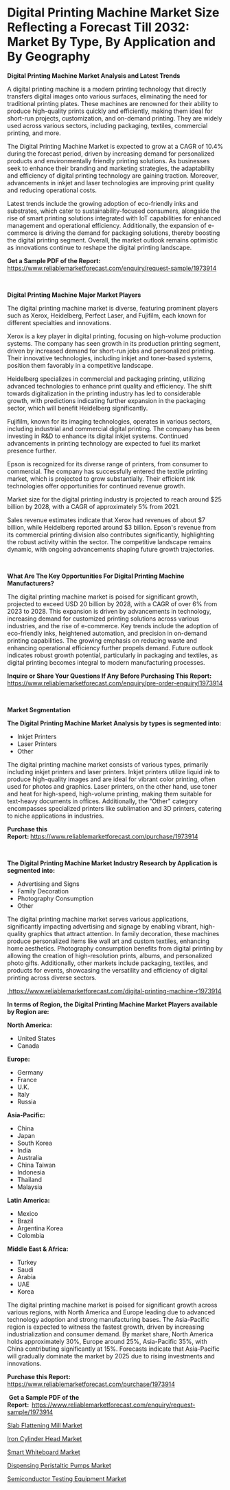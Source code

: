 <p><h1>Digital Printing Machine Market Size Reflecting a Forecast Till 2032: Market By Type, By Application and By Geography</h1></p><p><strong>Digital Printing Machine Market Analysis and Latest Trends</strong></p>
<p><p>A digital printing machine is a modern printing technology that directly transfers digital images onto various surfaces, eliminating the need for traditional printing plates. These machines are renowned for their ability to produce high-quality prints quickly and efficiently, making them ideal for short-run projects, customization, and on-demand printing. They are widely used across various sectors, including packaging, textiles, commercial printing, and more.</p><p>The Digital Printing Machine Market is expected to grow at a CAGR of 10.4% during the forecast period, driven by increasing demand for personalized products and environmentally friendly printing solutions. As businesses seek to enhance their branding and marketing strategies, the adaptability and efficiency of digital printing technology are gaining traction. Moreover, advancements in inkjet and laser technologies are improving print quality and reducing operational costs. </p><p>Latest trends include the growing adoption of eco-friendly inks and substrates, which cater to sustainability-focused consumers, alongside the rise of smart printing solutions integrated with IoT capabilities for enhanced management and operational efficiency. Additionally, the expansion of e-commerce is driving the demand for packaging solutions, thereby boosting the digital printing segment. Overall, the market outlook remains optimistic as innovations continue to reshape the digital printing landscape.</p></p>
<p><strong>Get a Sample PDF of the Report:&nbsp;</strong> <a href="https://www.reliablemarketforecast.com/enquiry/request-sample/1973914?utm_campaign=1890&utm_medium=2&utm_source=Github&utm_content=ia&utm_term=11042025&utm_id=digital-printing-machine">https://www.reliablemarketforecast.com/enquiry/request-sample/1973914</a></p>
<p>&nbsp;</p>
<p><strong>Digital Printing Machine Major Market Players</strong></p>
<p><p>The digital printing machine market is diverse, featuring prominent players such as Xerox, Heidelberg, Perfect Laser, and Fujifilm, each known for different specialties and innovations. </p><p>Xerox is a key player in digital printing, focusing on high-volume production systems. The company has seen growth in its production printing segment, driven by increased demand for short-run jobs and personalized printing. Their innovative technologies, including inkjet and toner-based systems, position them favorably in a competitive landscape.</p><p>Heidelberg specializes in commercial and packaging printing, utilizing advanced technologies to enhance print quality and efficiency. The shift towards digitalization in the printing industry has led to considerable growth, with predictions indicating further expansion in the packaging sector, which will benefit Heidelberg significantly.</p><p>Fujifilm, known for its imaging technologies, operates in various sectors, including industrial and commercial digital printing. The company has been investing in R&D to enhance its digital inkjet systems. Continued advancements in printing technology are expected to fuel its market presence further.</p><p>Epson is recognized for its diverse range of printers, from consumer to commercial. The company has successfully entered the textile printing market, which is projected to grow substantially. Their efficient ink technologies offer opportunities for continued revenue growth.</p><p>Market size for the digital printing industry is projected to reach around $25 billion by 2028, with a CAGR of approximately 5% from 2021. </p><p>Sales revenue estimates indicate that Xerox had revenues of about $7 billion, while Heidelberg reported around $3 billion. Epson's revenue from its commercial printing division also contributes significantly, highlighting the robust activity within the sector. The competitive landscape remains dynamic, with ongoing advancements shaping future growth trajectories.</p></p>
<p>&nbsp;</p>
<p><strong>What Are The Key Opportunities For Digital Printing Machine Manufacturers?</strong></p>
<p><p>The digital printing machine market is poised for significant growth, projected to exceed USD 20 billion by 2028, with a CAGR of over 6% from 2023 to 2028. This expansion is driven by advancements in technology, increasing demand for customized printing solutions across various industries, and the rise of e-commerce. Key trends include the adoption of eco-friendly inks, heightened automation, and precision in on-demand printing capabilities. The growing emphasis on reducing waste and enhancing operational efficiency further propels demand. Future outlook indicates robust growth potential, particularly in packaging and textiles, as digital printing becomes integral to modern manufacturing processes.</p></p>
<p><strong>Inquire or Share Your Questions If Any Before Purchasing This Report:</strong> <a href="https://www.reliablemarketforecast.com/enquiry/pre-order-enquiry/1973914?utm_campaign=1890&utm_medium=2&utm_source=Github&utm_content=ia&utm_term=11042025&utm_id=digital-printing-machine">https://www.reliablemarketforecast.com/enquiry/pre-order-enquiry/1973914</a></p>
<p>&nbsp;</p>
<p><strong>Market Segmentation</strong></p>
<p><strong>The Digital Printing Machine Market Analysis by types is segmented into:</strong></p>
<p><ul><li>Inkjet Printers</li><li>Laser Printers</li><li>Other</li></ul></p>
<p><p>The digital printing machine market consists of various types, primarily including inkjet printers and laser printers. Inkjet printers utilize liquid ink to produce high-quality images and are ideal for vibrant color printing, often used for photos and graphics. Laser printers, on the other hand, use toner and heat for high-speed, high-volume printing, making them suitable for text-heavy documents in offices. Additionally, the "Other" category encompasses specialized printers like sublimation and 3D printers, catering to niche applications in industries.</p></p>
<p><strong>Purchase this Report:&nbsp;</strong><a href="https://www.reliablemarketforecast.com/purchase/1973914?utm_campaign=1890&utm_medium=2&utm_source=Github&utm_content=ia&utm_term=11042025&utm_id=digital-printing-machine">https://www.reliablemarketforecast.com/purchase/1973914</a></p>
<p>&nbsp;</p>
<p><strong>The Digital Printing Machine Market Industry Research by Application is segmented into:</strong></p>
<p><ul><li>Advertising and Signs</li><li>Family Decoration</li><li>Photography Consumption</li><li>Other</li></ul></p>
<p><p>The digital printing machine market serves various applications, significantly impacting advertising and signage by enabling vibrant, high-quality graphics that attract attention. In family decoration, these machines produce personalized items like wall art and custom textiles, enhancing home aesthetics. Photography consumption benefits from digital printing by allowing the creation of high-resolution prints, albums, and personalized photo gifts. Additionally, other markets include packaging, textiles, and products for events, showcasing the versatility and efficiency of digital printing across diverse sectors.</p></p>
<p><a href="https://www.reliablemarketforecast.com/digital-printing-machine-r1973914?utm_campaign=1890&utm_medium=2&utm_source=Github&utm_content=ia&utm_term=11042025&utm_id=digital-printing-machine">&nbsp;https://www.reliablemarketforecast.com/digital-printing-machine-r1973914</a></p>
<p><strong>In terms of Region, the Digital Printing Machine Market Players available by Region are:</strong></p>
<p>
    <p> <strong> North America: </strong>
        <ul>
            <li>United States</li>
            <li>Canada</li>
        </ul>
        </p> 
    <p> <strong> Europe: </strong>
        <ul>
            <li>Germany</li>
            <li>France</li>
            <li>U.K.</li>
            <li>Italy</li>
            <li>Russia</li>
        </ul>
        </p> 
    <p> <strong> Asia-Pacific: </strong>
        <ul>
            <li>China</li>
            <li>Japan</li>
            <li>South Korea</li>
            <li>India</li>
            <li>Australia</li>
            <li>China Taiwan</li>
            <li>Indonesia</li>
            <li>Thailand</li>
            <li>Malaysia</li>
        </ul>
        </p> 
    <p> <strong> Latin America: </strong>
        <ul>
            <li>Mexico</li>
            <li>Brazil</li>
            <li>Argentina Korea</li>
            <li>Colombia</li>
        </ul>
        </p> 
    <p> <strong> Middle East & Africa: </strong>
        <ul>
            <li>Turkey</li>
            <li>Saudi</li>
            <li>Arabia</li>
            <li>UAE</li>
            <li>Korea</li>
        </ul>
    </p>
    </p>
<p><p>The digital printing machine market is poised for significant growth across various regions, with North America and Europe leading due to advanced technology adoption and strong manufacturing bases. The Asia-Pacific region is expected to witness the fastest growth, driven by increasing industrialization and consumer demand. By market share, North America holds approximately 30%, Europe around 25%, Asia-Pacific 35%, with China contributing significantly at 15%. Forecasts indicate that Asia-Pacific will gradually dominate the market by 2025 due to rising investments and innovations.</p></p>
<p><strong>Purchase this Report: </strong><a href="https://www.reliablemarketforecast.com/purchase/1973914?utm_campaign=1890&utm_medium=2&utm_source=Github&utm_content=ia&utm_term=11042025&utm_id=digital-printing-machine">https://www.reliablemarketforecast.com/purchase/1973914</a></p>
<p>&nbsp;<strong>Get a Sample PDF of the Report:&nbsp;&nbsp;</strong><a href="https://www.reliablemarketforecast.com/enquiry/request-sample/1973914?utm_campaign=1890&utm_medium=2&utm_source=Github&utm_content=ia&utm_term=11042025&utm_id=digital-printing-machine">https://www.reliablemarketforecast.com/enquiry/request-sample/1973914</a></p>
<p><strong></strong></p>
<p><p><a href="https://github.com/gallatannyv6/Market-Research-Report-List-1/blob/main/slab-flattening-mill-market.md?utm_campaign=1890&utm_medium=2&utm_source=Github&utm_content=ia&utm_term=11042025&utm_id=digital-printing-machine">Slab Flattening Mill Market</a></p><p><a href="https://github.com/guzmabugbyf1/Market-Research-Report-List-1/blob/main/iron-cylinder-head-market.md?utm_campaign=1890&utm_medium=2&utm_source=Github&utm_content=ia&utm_term=11042025&utm_id=digital-printing-machine">Iron Cylinder Head Market</a></p><p><a href="https://github.com/joannesouthgate/Market-Research-Report-List-6/blob/main/smart-whiteboard-market.md?utm_campaign=1890&utm_medium=2&utm_source=Github&utm_content=ia&utm_term=11042025&utm_id=digital-printing-machine">Smart Whiteboard Market</a></p><p><a href="https://github.com/wwwkeltoum/Market-Research-Report-List-5/blob/main/dispensing-peristaltic-pumps-market.md?utm_campaign=1890&utm_medium=2&utm_source=Github&utm_content=ia&utm_term=11042025&utm_id=digital-printing-machine">Dispensing Peristaltic Pumps Market</a></p><p><a href="https://github.com/sofayahoo2023/Market-Research-Report-List-7/blob/main/semiconductor-testing-equipment-market.md?utm_campaign=1890&utm_medium=2&utm_source=Github&utm_content=ia&utm_term=11042025&utm_id=digital-printing-machine">Semiconductor Testing Equipment Market</a></p></p>
